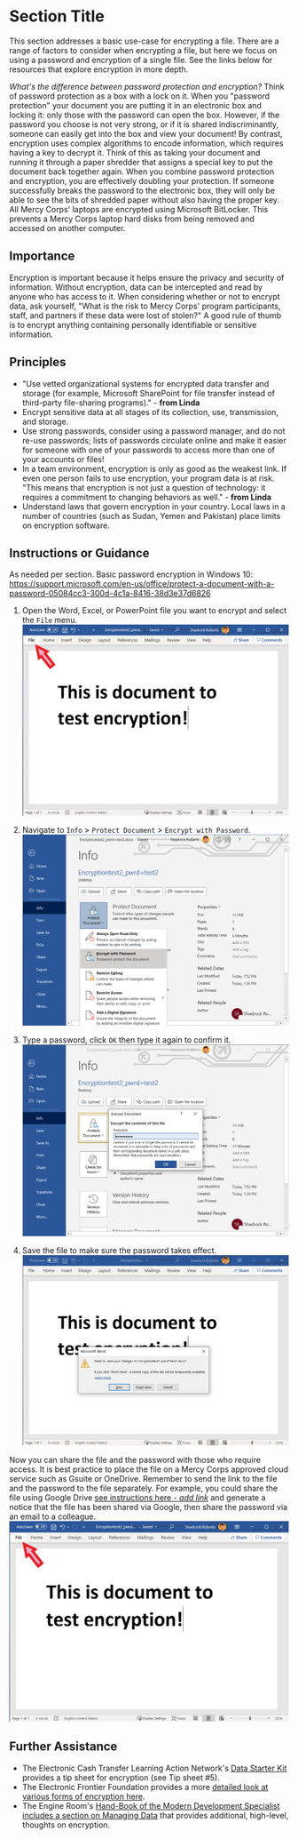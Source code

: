 # Section Title
This section addresses a basic use-case for encrypting a file. There are a range of factors to consider when encrypting a file, but here we focus on using a password and encryption of a single file. See the links below for resources that explore encryption in more depth.

*What's the difference between password protection and encryption?*
Think of password protection as a box with a lock on it. When you "password protection" your document you are putting it in an electronic box and locking it: only those with the password can open the box. However, if the password you choose is not very strong, or if it is shared indiscriminantly, someone can easily get into the box and view your document! By contrast, encryption uses complex algorithms to encode information, which requires having a key to decrypt it. Think of this as taking your document and running it through a paper shredder that assigns a special key to put the document back together again. When you combine password protection and encryption, you are effectively doubling your protection. If someone successfully breaks the password to the electronic box, they will only be able to see the bits of shredded paper without also having the proper key. All Mercy Corps' laptops are encrypted using Microsoft BitLocker. This prevents a Mercy Corps laptop hard disks from being removed and accessed on another computer.

## Importance
Encryption is important because it helps ensure the privacy and security of information. Without encryption, data can be intercepted and read by anyone who has access to it. When considering whether or not to encrypt data, ask yourself, "What is the risk to Mercy Corps' program participants, staff, and partners if these data were lost of stolen?" A good rule of thumb is to encrypt anything containing personally identifiable or sensitive information.

## Principles
- "Use vetted organizational systems for encrypted data transfer and storage (for example, Microsoft SharePoint for file transfer instead of third-party file-sharing programs)." - **from Linda**
- Encrypt sensitive data at all stages of its collection, use, transmission, and storage.
- Use strong passwords, consider using a password manager, and do not re-use passwords; lists of passwords circulate online and make it easier for someone with one of your passwords to access more than one of your accounts or files!
- In a team environment, encryption is only as good as the weakest link. If even one person fails to use encryption, your program data is at risk. "This means that encryption is not just a question of technology: it requires a commitment to changing behaviors as well."  - **from Linda**
- Understand laws that govern encryption in your country. Local laws in a number of countries (such as Sudan, Yemen and Pakistan) place limits
on encryption software.

## Instructions or Guidance
As needed per section.
Basic password encryption in Windows 10: https://support.microsoft.com/en-us/office/protect-a-document-with-a-password-05084cc3-300d-4c1a-8416-38d3e37d6826
1. Open the Word, Excel, or PowerPoint file you want to encrypt and select the `File` menu.
![Uploading a file](images/Encrypt1.png)

2. Navigate to `Info` > `Protect Document` > `Encrypt with Password`.
![Uploading a file](images/Encrypt3.png)

3. Type a password, click `OK` then type it again to confirm it.
![Uploading a file](images/Encrypt4.png)

4. Save the file to make sure the password takes effect.
![Uploading a file](images/Encrypt5.png)

Now you can share the file and the password with those who require access. It is best practice to place the file on a Mercy Corps approved cloud service such as Gsuite or OneDrive. Remember to send the link to the file and the password to the file separately. For example, you could share the file using Google Drive [see instructions here - *add link*](link.com) and generate a notice that the file has been shared via Google, then share the password via an email to a colleague. ![Uploading a file](images/Encrypt1.png)

## Further Assistance
- The Electronic Cash Transfer Learning Action Network's [Data Starter Kit](https://www.calpnetwork.org/wp-content/uploads/2020/06/DataStarterKitforFieldStaffELAN.pdf) provides a tip sheet for encryption (see Tip sheet #5).
- The Electronic Frontier Foundation provides a more [detailed look at various forms of encryption here](https://ssd.eff.org/en/module/what-should-i-know-about-encryption).
- The Engine Room's [Hand-Book of the Modern Development Specialist includes a section on Managing Data](https://the-engine-room.github.io/responsible-data-handbook/) that provides additional, high-level, thoughts on encryption.
